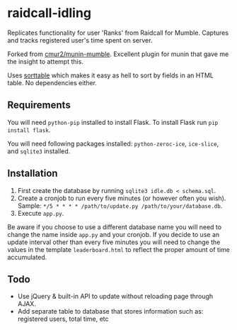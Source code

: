 raidcall-idling
===============

Replicates functionality for user 'Ranks' from Raidcall for Mumble. Captures and tracks registered user's time spent on server.

Forked from [cmur2/munin-mumble](https://github.com/cmur2/munin-mumble). Excellent plugin for munin that gave me the insight to attempt this.

Uses [sorttable](http://www.kryogenix.org/code/browser/sorttable/) which makes it easy as hell to sort by fields in an HTML table. No dependencies either.

Requirements
------------

You will need `python-pip` installed to install Flask. To install Flask run `pip install flask`.

You will need following packages installed: `python-zeroc-ice`, `ice-slice`, and `sqlite3` installed.

Installation
------------

1. First create the database by running `sqlite3 idle.db < schema.sql`.
2. Create a cronjob to run every five minutes (or however often you wish). Sample: `*/5 * * * * /path/to/update.py /path/to/your/database.db`.
3. Execute `app.py`.

Be aware if you choose to use a different database name you will need to change the name inside `app.py` and your cronjob. 
If you decide to use an update interval other than every five minutes you will need to change the values in the template `leaderboard.html` to reflect the proper amount of time accumulated.

Todo
----

* Use jQuery & built-in API to update without reloading page through AJAX.
* Add separate table to database that stores information such as: registered users, total time, etc

